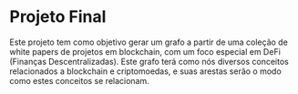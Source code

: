 # Projeto Final

Este projeto tem como objetivo gerar um grafo a partir de uma coleção de white papers de projetos em blockchain, com um foco especial em DeFi (Finanças Descentralizadas). Este grafo terá como nós diversos conceitos relacionados a blockchain e criptomoedas, e suas arestas serão o modo como estes conceitos se relacionam. 
